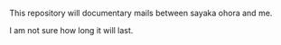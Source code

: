 This repository will documentary mails between sayaka ohora and me.

I am not sure how long it will last.